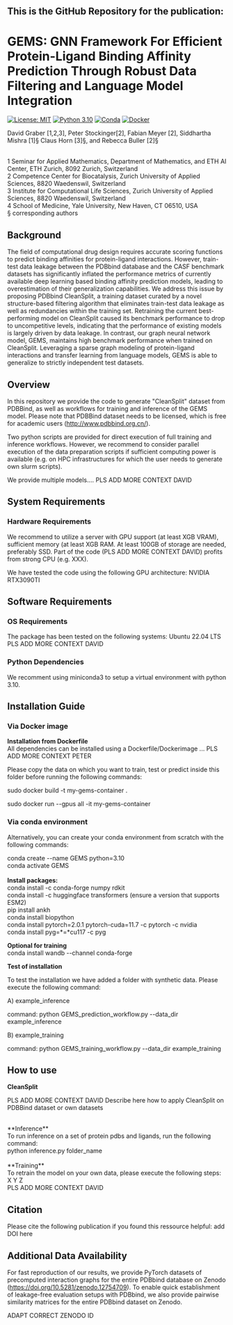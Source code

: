 ## This is the GitHub Repository for the publication: 

#  GEMS: GNN Framework For Efficient Protein-Ligand Binding Affinity Prediction Through Robust Data Filtering and Language Model Integration
[![License: MIT](https://img.shields.io/badge/License-MIT-yellow.svg)](https://opensource.org/licenses/MIT)
[![Python 3.10](https://img.shields.io/badge/Python-3.10-blue.svg)](https://www.python.org/downloads/release/python-310/)
[![Conda](https://img.shields.io/badge/conda-supported-green.svg)](https://docs.conda.io/)
[![Docker](https://img.shields.io/badge/docker-supported-blue.svg)](https://www.docker.com/)


David Graber [1,2,3], Peter Stockinger[2], Fabian Meyer [2], Siddhartha Mishra [1]§ Claus Horn [3]§, and Rebecca Buller [2]§

<br />
1 Seminar for Applied Mathematics, Department of Mathematics, and ETH AI Center, ETH Zurich, 8092 Zurich, Switzerland
<br />
2 Competence Center for Biocatalysis, Zurich University of Applied Sciences, 8820 Waedenswil, Switzerland
<br />
3 Institute for Computational Life Sciences, Zurich University of Applied Sciences, 8820 Waedenswil, Switzerland
<br />
4 School of Medicine, Yale University, New Haven, CT 06510, USA
<br />
§ corresponding authors


## Background
The field of computational drug design requires accurate scoring functions to predict binding affinities for protein-ligand interactions. However, train-test data leakage between the PDBbind database and the CASF benchmark datasets has significantly inflated the performance metrics of currently available deep learning based binding affinity prediction models, leading to overestimation of their generalization capabilities. We address this issue by proposing PDBbind CleanSplit, a training dataset curated by a novel structure-based filtering algorithm that eliminates train-test data leakage as well as redundancies within the training set. Retraining the current best-performing model on CleanSplit caused its benchmark performance to drop to uncompetitive levels, indicating that the performance of existing models is largely driven by data leakage. In contrast, our graph neural network model, GEMS, maintains high benchmark performance when trained on CleanSplit. Leveraging a sparse graph modeling of protein-ligand interactions and transfer learning from language models, GEMS is able to generalize to strictly independent test datasets.

## Overview

In this repository we provide the code to generate "CleanSplit" dataset from PDBBind, as well as workflows for training and inference of the GEMS model.
Please note that PDBBind dataset needs to be licensed, which is free for academic users (http://www.pdbbind.org.cn/). 

Two python scripts are provided for direct execution of full training and inference workflows. However, we recommend to consider parallel execution of the data preparation scripts if sufficient computing power is available (e.g. on HPC infrastructures for which the user needs to generate own slurm scripts).

We provide multiple models.... PLS ADD MORE CONTEXT DAVID

## System Requirements
### Hardware Requirements
We recommend to utilize a server with GPU support (at least XGB VRAM), sufficient memory (at least XGB RAM. At least 100GB of storage are needed, preferably SSD.
Part of the code (PLS ADD MORE CONTEXT DAVID) profits from strong CPU (e.g. XXX).

We have tested the code using the following GPU architecture: NVIDIA RTX3090TI

## Software Requirements
### OS Requirements
The package has been tested on the following systems:
Ubuntu 22.04 LTS
PLS ADD MORE CONTEXT DAVID

### Python Dependencies
We recomment using miniconda3 to setup a virtual environment with python 3.10.

## Installation Guide
### Via Docker image
**Installation from Dockerfile**<br />
All dependencies can be installed using a Dockerfile/Dockerimage ... PLS ADD MORE CONTEXT PETER

Please copy the data on which you want to train, test or predict inside this folder before running the following commands:

sudo docker build -t my-gems-container .

sudo docker run --gpus all -it my-gems-container

### Via conda environment
Alternatively, you can create your conda environment from scratch with the following commands:


conda create --name GEMS python=3.10<br />
conda activate GEMS<br />
<br />
**Install packages:**<br />
conda install -c conda-forge numpy rdkit <br />
conda install -c huggingface transformers (ensure a version that supports ESM2)<br />
pip install ankh <br />
conda install biopython <br />
conda install pytorch=2.0.1 pytorch-cuda=11.7 -c pytorch -c nvidia <br />
conda install pyg=*=*cu117 -c pyg <br />

**Optional for training**<br />
conda install wandb --channel conda-forge<br />

**Test of installation**<br />

To test the installation we have added a folder with synthetic data. Please execute the following command:

A) example_inference

command: python GEMS_prediction_workflow.py --data_dir example_inference 

B) example_training

command: python GEMS_training_workflow.py --data_dir example_training



## How to use
**CleanSplit**<br />

PLS ADD MORE CONTEXT DAVID
Describe here how to apply CleanSplit on PDBBind dataset or own datasets

<br />
**Inference**<br />
To run inference on a set of protein pdbs and ligands, run the following command:<br />
python inference.py folder_name<br />



<br />
**Training**<br />
To retrain the model on your own data, please execute the following steps:<br />
X
Y
Z
<br />
PLS ADD MORE CONTEXT DAVID

## Citation
Please cite the following publication if you found this ressource helpful:
add DOI here

## Additional Data Availability
For fast reproduction of our results, we provide PyTorch datasets of precomputed interaction graphs for the entire PDBbind database on Zenodo (https://doi.org/10.5281/zenodo.12754709). To enable quick establishment of leakage-free evaluation setups with PDBbind, we also provide pairwise similarity matrices for the entire PDBbind dataset on Zenodo.

ADAPT CORRECT ZENODO ID
